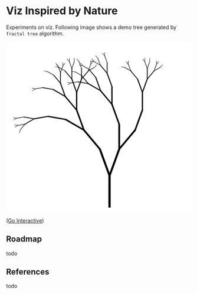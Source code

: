 # Viz Inspired by Nature

Experiments on viz. Following image shows a demo tree generated by `fractal tree` algorithm. 

![](./docs/ss-2020-02-19.png)

([Go Interactive](https://nbviewer.jupyter.org/github/wenoptics/viz-by-nature/blob/a1d731083f2bd06163cb9831f25ff263c8a23e44/experiment-fractal-tree.ipynb))

## Roadmap

todo

## References

todo

